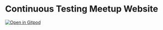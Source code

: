 # Continuous Testing Meetup Website


[![Open in Gitpod](https://gitpod.io/button/open-in-gitpod.svg)](https://gitpod.io/#https://github.com/continuoustestingmeetup/continuoustestingmeetup.github.io)
